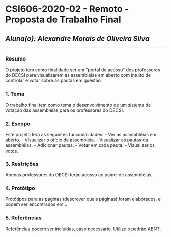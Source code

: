 # **CSI606-2020-02 - Remoto - Proposta de Trabalho Final**
## *Aluna(o): Alexandre Morais de Oliveira Silva*

--------------

<!-- Descrever um resumo sobre o trabalho. -->

### Resumo

  O projeto tem como finalidade ser um "portal de acesso" dos professores do DECSI para visualizarem as assembléias em aberto com intuito de controlar e votar sobre as pautas em questão

<!-- Apresentar o tema. -->
### 1. Tema

  O trabalho final tem como tema o desenvolvimento de um sistema de votação das assembléias para os professores do DECSI.

<!-- Descrever e limitar o escopo da aplicação. -->
### 2. Escopo

  Este projeto terá as seguintes funcionalidades:
    - Ver as assembléias em aberto.
    - Visualizar o ofício da assembléia.
    - Visualizar as pautas da assembléias.
    - Adicionar pautas.
    - Votar em cada pauta.
    - Visualizar os votos.
    

<!-- Apresentar restrições de funcionalidades e de escopo. -->
### 3. Restrições

  Apenas professores do DECSI terão acesso ao painel de assembléias.

<!-- Construir alguns protótipos para a aplicação, disponibilizá-los no Github e descrever o que foi considerado. //-->
### 4. Protótipo

  Protótipos para as páginas (descrever quais páginas) foram elaborados, e podem ser encontrados em...

### 5. Referências

  Referências podem ser incluídas, caso necessário. Utilize o padrão ABNT.
